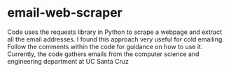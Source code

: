 # email-web-scraper
 Code uses the requests library in Python to scrape a webpage and extract all the email addresses. I found this approach very useful for cold emailing. Follow the comments within the code for guidance on how to use it. Currently, the code gathers emails from the computer science and engineering department at UC Santa Cruz
